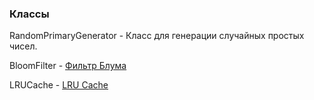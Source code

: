 ### Классы
RandomPrimaryGenerator - Класс для генерации случайных простых чисел.

BloomFilter -  [Фильтр Блума](https://ru.wikipedia.org/wiki/%D0%A4%D0%B8%D0%BB%D1%8C%D1%82%D1%80_%D0%91%D0%BB%D1%83%D0%BC%D0%B0)

LRUCache  - [LRU Cache](https://en.wikipedia.org/wiki/Cache_replacement_policies#Least_Recently_Used_.28LRU.29)
